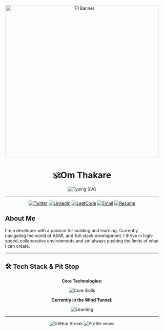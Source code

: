 <div align="center">

<img src="https://raw.githubusercontent.com/thakare-om03/thakare-om03/main/assets/f1-banner.gif" width="500" alt="F1 Banner"/>

# 🕉️Om Thakare

<div align="center">
<span>
<img src="https://readme-typing-svg.herokuapp.com?font=Fira+Code&size=24&duration=3000&pause=1000&color=FF0000&center=true&vCenter=true&random=false&width=500&lines=budding+developer;pre-final+year+@+SRMIST;+always+growing" alt="Typing SVG" />
</span>

</div>

---

<p>
  <a href="https://twitter.com/thakare_twts" target="_blank"><img src="https://img.shields.io/badge/Twitter-1DA1F2?style=for-the-badge&logo=twitter&logoColor=white" alt="Twitter"/></a>
  <a href="https://linkedin.com/in/om-thakare-8768bb166" target="_blank"><img src="https://img.shields.io/badge/LinkedIn-0077B5?style=for-the-badge&logo=linkedin&logoColor=white" alt="LinkedIn"/></a>
  <a href="https://www.leetcode.com/thakare_om03" target="_blank"><img src="https://img.shields.io/badge/LeetCode-FFA116?style=for-the-badge&logo=leetcode&logoColor=white" alt="LeetCode"/></a>
  <a href="mailto:om.thakare3217@gmail.com"><img src="https://img.shields.io/badge/Email-D14836?style=for-the-badge&logo=gmail&logoColor=white" alt="Email"/></a>
  <a href="https://drive.google.com/file/d/15S-7ebaVzwVVf1LSjWqRRdOf3X3eZc4U/view?usp=drive_link" target="_blank"><img src="https://img.shields.io/badge/Resume-4CAF50?style=for-the-badge&logo=read-the-docs&logoColor=white" alt="Resume"/></a>
</p>

</div>

## About Me

I'm a developer with a passion for building and learning. Currently navigating the world of AI/ML and full-stack development. I thrive in high-speed, collaborative environments and am always pushing the limits of what I can create.

---

## 🛠️ Tech Stack & Pit Stop

<div align="center">
  <p><strong>Core Technologies:</strong></p>
  <p>
    <img src="https://skillicons.dev/icons?i=python,c,cpp,html,css,tailwind,bootstrap,git,figma" alt="Core Skills"/>
  </p>
  <p><strong>Currently in the Wind Tunnel:</strong></p>
  <p>
    <img src="https://skillicons.dev/icons?i=js,mongodb,react,nodejs,tensorflow,pytorch,aws,docker" alt="Learning"/>
  </p>
</div>

---

<div align="center">
  <img src="https://github-readme-streak-stats.herokuapp.com/?user=thakare-om03&theme=dark&hide_border=true&date_format=M%20j%5B%2C%20Y%5D" alt="GitHub Streak"/>
  <img src="https://komarev.com/ghpvc/?username=thakare-om03&label=Profile+Views&color=0e75b6&style=for-the-badge" alt="Profile views" />

</div>


